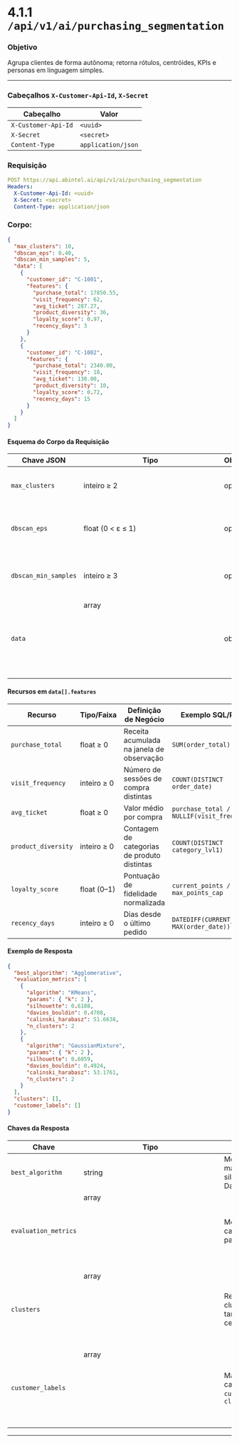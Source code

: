 # 4.1.1 `/api/v1/ai/purchasing_segmentation`

### Objetivo
Agrupa clientes de forma autônoma; retorna rótulos, centróides, KPIs e personas em linguagem simples.

---

### Cabeçalhos `X-Customer-Api-Id`, `X-Secret`

| Cabeçalho            | Valor               |
|----------------------|--------------------|
| `X-Customer-Api-Id`  | `<uuid>`           |
| `X-Secret`           | `<secret>`         |
| `Content-Type`       | `application/json` |

### Requisição
```yml
POST https://api.abintel.ai/api/v1/ai/purchasing_segmentation
Headers:
  X-Customer-Api-Id: <uuid>
  X-Secret: <secret>
  Content-Type: application/json
```
### Corpo:
```json
{
  "max_clusters": 10,
  "dbscan_eps": 0.40,
  "dbscan_min_samples": 5,
  "data": [
    {
      "customer_id": "C-1001",
      "features": {
        "purchase_total": 17850.55,
        "visit_frequency": 62,
        "avg_ticket": 287.27,
        "product_diversity": 36,
        "loyalty_score": 0.97,
        "recency_days": 3
      }
    },
    {
      "customer_id": "C-1002",
      "features": {
        "purchase_total": 2340.00,
        "visit_frequency": 18,
        "avg_ticket": 130.00,
        "product_diversity": 10,
        "loyalty_score": 0.72,
        "recency_days": 15
      }
    }
  ]
}
```

#### Esquema do Corpo da Requisição

| Chave JSON           | Tipo              | Obrigatório | Descrição                                   | Notas/Fórmula                              |
|----------------------|-------------------|-------------|---------------------------------------------|--------------------------------------------|
| `max_clusters`       | inteiro ≥ 2       | opcional    | Limite superior para K-Means e GMM          | Recomenda-se 8–15 para 5k–200k clientes    |
| `dbscan_eps`         | float (0 < ε ≤ 1) | opcional    | Raio do DBSCAN após padronização z-score    | Comece em 0.35–0.45                        |
| `dbscan_min_samples` | inteiro ≥ 3       | opcional    | Vizinho mínimo para ponto central DBSCAN    | Use 5 (padrão); ajuste conforme o dataset  |
| `data`               | array<object>     | obrigatório | Lista de objetos de cliente com recursos    | 12–18 meses de dados de transações típicos |

#### Recursos em `data[].features`

| Recurso             | Tipo/Faixa  | Definição de Negócio                           | Exemplo SQL/Python                |
|---------------------|-------------|-----------------------------------------------|-----------------------------------|
| `purchase_total`    | float ≥ 0   | Receita acumulada na janela de observação     | `SUM(order_total)`                |
| `visit_frequency`   | inteiro ≥ 0 | Número de sessões de compra distintas         | `COUNT(DISTINCT order_date)`      |
| `avg_ticket`        | float ≥ 0   | Valor médio por compra                        | `purchase_total / NULLIF(visit_frequency,0)` |
| `product_diversity` | inteiro ≥ 0 | Contagem de categorias de produto distintas   | `COUNT(DISTINCT category_lvl1)`   |
| `loyalty_score`     | float (0–1) | Pontuação de fidelidade normalizada           | `current_points / max_points_cap` |
| `recency_days`      | inteiro ≥ 0 | Dias desde o último pedido                    | `DATEDIFF(CURRENT_DATE, MAX(order_date))` |

#### Exemplo de Resposta
```json
{
  "best_algorithm": "Agglomerative",
  "evaluation_metrics": [
    {
      "algorithm": "KMeans",
      "params": { "k": 2 },
      "silhouette": 0.6188,
      "davies_bouldin": 0.4708,
      "calinski_harabasz": 51.6638,
      "n_clusters": 2
    },
    {
      "algorithm": "GaussianMixture",
      "params": { "k": 2 },
      "silhouette": 0.6059,
      "davies_bouldin": 0.4924,
      "calinski_harabasz": 53.1761,
      "n_clusters": 2
    }
  ],
  "clusters": [],
  "customer_labels": []
}
```

#### Chaves da Resposta
| Chave                | Tipo          | Significado                                        | Uso                                      |
|----------------------|---------------|----------------------------------------------------|------------------------------------------|
| `best_algorithm`     | string        | Modelo com maior silhouette/menor Davies-Bouldin   | Armazenar com run-ID para testes A/B     |
| `evaluation_metrics` | array<object> | Métricas para cada algoritmo + parâmetros          | Monitorar em dashboards de ML-Ops; rerun se necessário |
| `clusters`           | array<object> | Resumo de cada cluster: ID, tamanho, centróides    | Para campanhas, níveis de fidelidade, pacotes |
| `customer_labels`    | array<object> | Mapeamento de cada `customer_id` → `cluster_id`    | Juntar novamente ao CRM/CDP para audiências |

---

